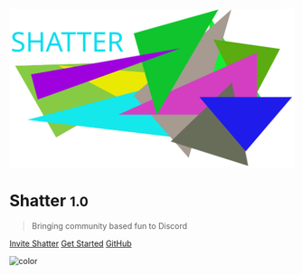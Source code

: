 <!-- docs/_coverpage.md -->

![logo](_media/icon.svg)

# Shatter <small>1.0</small>

> Bringing community based fun to Discord

[Invite Shatter](https://discord.com/oauth2/authorize?client_id=755597498843922454&scope=bot&permissions=3468358)
[Get Started](#shatter)
[GitHub](https://github.com/Soyvolon/Shatter)

<!-- background color -->
![color](#191c1c)